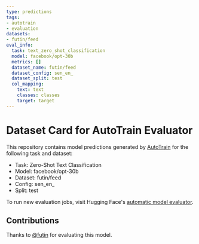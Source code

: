 ```yaml
---
type: predictions
tags:
- autotrain
- evaluation
datasets:
- futin/feed
eval_info:
  task: text_zero_shot_classification
  model: facebook/opt-30b
  metrics: []
  dataset_name: futin/feed
  dataset_config: sen_en_
  dataset_split: test
  col_mapping:
    text: text
    classes: classes
    target: target
---
```

# Dataset Card for AutoTrain Evaluator

This repository contains model predictions generated by [AutoTrain](https://huggingface.co/autotrain) for the following task and dataset:

* Task: Zero-Shot Text Classification
* Model: facebook/opt-30b
* Dataset: futin/feed
* Config: sen_en_
* Split: test

To run new evaluation jobs, visit Hugging Face's [automatic model evaluator](https://huggingface.co/spaces/autoevaluate/model-evaluator).

## Contributions

Thanks to [@futin](https://huggingface.co/futin) for evaluating this model.